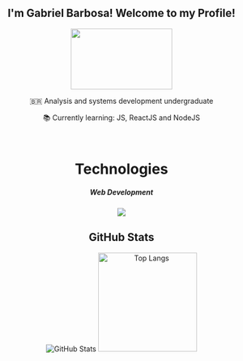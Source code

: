 <div align="center">
  <h2>I'm Gabriel Barbosa! Welcome to my Profile!</h2>
</div>
<div align="center">
  <img src="https://media.giphy.com/media/JoDhV5WdJjJWVf3KLS/giphy.gif" width="200px" height="120px">
</div>

<div align="center" style="display:inline_block">
  <p>🇧🇷 Analysis and systems development undergraduate</p>
  <p>📚 Currently learning: JS, ReactJS and NodeJS</p>
</div>
<div style="display: inline_block" align="center"><br>
  <h1>Technologies</h1>
  <h5>Web Development</h5>
  <a href="https://skillicons.dev">
    <img src="https://skillicons.dev/icons?i=react,js,css,html" />
  </a>
</div>
<div align="center">
  <h2>GitHub Stats</h2>
</div>
<div style="display: inline_block" align="center">
  <img src="https://github-readme-stats.vercel.app/api?username=GabrielDnz1&theme=yeblu&show_icons=true&hide_border=false&count_private=true" alt="GitHub Stats">
  <img src="https://github-readme-stats.vercel.app/api/top-langs/?username=GabrielDnz1&theme=yeblu&show_icons=true&hide_border=false&layout=compact" height="195" alt="Top Langs">
</div>
